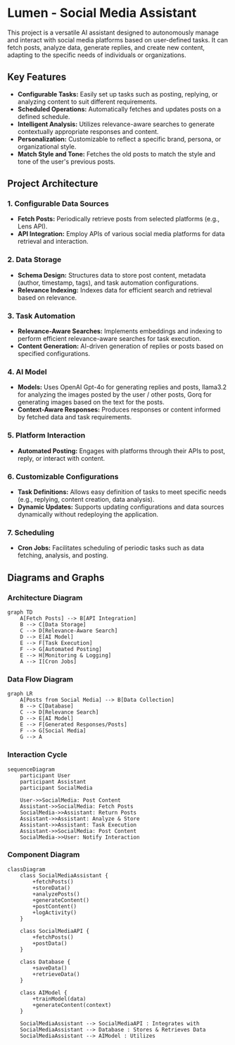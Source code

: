# Lumen - Social Media Assistant

This project is a versatile AI assistant designed to autonomously manage and interact with social media platforms based on user-defined tasks. It can fetch posts, analyze data, generate replies, and create new content, adapting to the specific needs of individuals or organizations.

## Key Features

- **Configurable Tasks:** Easily set up tasks such as posting, replying, or analyzing content to suit different requirements.
- **Scheduled Operations:** Automatically fetches and updates posts on a defined schedule.
- **Intelligent Analysis:** Utilizes relevance-aware searches to generate contextually appropriate responses and content.
- **Personalization:** Customizable to reflect a specific brand, persona, or organizational style.
- **Match Style and Tone:** Fetches the old posts to match the style and tone of the user's previous posts.

## Project Architecture

### 1. Configurable Data Sources

- **Fetch Posts:** Periodically retrieve posts from selected platforms (e.g., Lens API).
- **API Integration:** Employ APIs of various social media platforms for data retrieval and interaction.

### 2. Data Storage

- **Schema Design:** Structures data to store post content, metadata (author, timestamp, tags), and task automation configurations.
- **Relevance Indexing:** Indexes data for efficient search and retrieval based on relevance.

### 3. Task Automation

- **Relevance-Aware Searches:** Implements embeddings and indexing to perform efficient relevance-aware searches for task execution.
- **Content Generation:** AI-driven generation of replies or posts based on specified configurations.

### 4. AI Model

- **Models:** Uses OpenAI Gpt-4o for generating replies and posts, llama3.2 for analyzing the images posted by the user / other posts, Gorq for generating images based on the text for the posts.
- **Context-Aware Responses:** Produces responses or content informed by fetched data and task requirements.

### 5. Platform Interaction

- **Automated Posting:** Engages with platforms through their APIs to post, reply, or interact with content.

### 6. Customizable Configurations

- **Task Definitions:** Allows easy definition of tasks to meet specific needs (e.g., replying, content creation, data analysis).
- **Dynamic Updates:** Supports updating configurations and data sources dynamically without redeploying the application.

### 7. Scheduling

- **Cron Jobs:** Facilitates scheduling of periodic tasks such as data fetching, analysis, and posting.

## Diagrams and Graphs

### Architecture Diagram

```mermaid
graph TD
    A[Fetch Posts] --> B[API Integration]
    B --> C[Data Storage]
    C --> D[Relevance-Aware Search]
    D --> E[AI Model]
    E --> F[Task Execution]
    F --> G[Automated Posting]
    E --> H[Monitoring & Logging]
    A --> I[Cron Jobs]
```

### Data Flow Diagram

```mermaid
graph LR
    A[Posts from Social Media] --> B[Data Collection]
    B --> C[Database]
    C --> D[Relevance Search]
    D --> E[AI Model]
    E --> F[Generated Responses/Posts]
    F --> G[Social Media]
    G --> A
```

### Interaction Cycle

```mermaid
sequenceDiagram
    participant User
    participant Assistant
    participant SocialMedia

    User->>SocialMedia: Post Content
    Assistant->>SocialMedia: Fetch Posts
    SocialMedia->>Assistant: Return Posts
    Assistant->>Assistant: Analyze & Store
    Assistant->>Assistant: Task Execution
    Assistant->>SocialMedia: Post Content
    SocialMedia->>User: Notify Interaction
```

### Component Diagram

```mermaid
classDiagram
    class SocialMediaAssistant {
        +fetchPosts()
        +storeData()
        +analyzePosts()
        +generateContent()
        +postContent()
        +logActivity()
    }
    
    class SocialMediaAPI {
        +fetchPosts()
        +postData()
    }
    
    class Database {
        +saveData()
        +retrieveData()
    }
    
    class AIModel {
        +trainModel(data)
        +generateContent(context)
    }
    
    SocialMediaAssistant --> SocialMediaAPI : Integrates with
    SocialMediaAssistant --> Database : Stores & Retrieves Data
    SocialMediaAssistant --> AIModel : Utilizes
```

